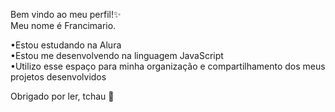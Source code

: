 Bem vindo ao meu perfil!✨      
Meu nome é Francimario.

•Estou estudando na Alura                     
•Estou me desenvolvendo na linguagem JavaScript                                    
•Utilizo esse espaço para minha organização e compartilhamento dos meus projetos desenvolvidos

Obrigado por ler, tchau 🤗
